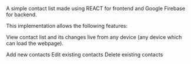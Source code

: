 A simple contact list made using REACT for frontend and Google Firebase for backend.

This implementation allows the following features:

View contact list and its changes live from any device (any device which can load the webpage).

Add new contacts
Edit existing contacts
Delete existing contacts